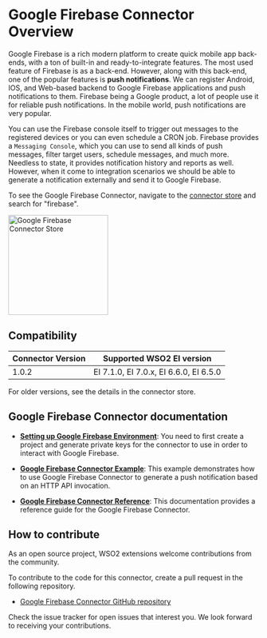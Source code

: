 # Google Firebase Connector Overview

Google Firebase is a rich modern platform to create quick mobile app back-ends, with a ton of built-in and ready-to-integrate features. The most used feature of Firebase is as a back-end. However, along with this back-end, one of the popular features is **push notifications**. We can register Android, IOS, and Web-based backend to Google Firebase applications and push notifications to them. Firebase being a Google product, a lot of people use it for reliable push notifications. In the mobile world, push notifications are very popular.  

You can use the Firebase console itself to trigger out messages to the registered devices or you can even schedule a CRON job. Firebase provides a `Messaging Console`, which you can use to send all kinds of push messages, filter target users, schedule messages, and much more. Needless to state, it provides notification history and reports as well. However, when it come to integration scenarios we should be able to generate a notification externally and send it to Google Firebase.

To see the Google Firebase Connector, navigate to the [connector store](https://store.wso2.com/store/assets/esbconnector/list) and search for "firebase".

<img src="{{base_path}}/assets/img/integrate/connectors/google-firebase-store.png" title="Google Firebase Connector Store" width="200" alt="Google Firebase Connector Store"/>

## Compatibility

| Connector Version | Supported WSO2 EI version |
| ------------- |-------------|
| 1.0.2    | EI 7.1.0, EI 7.0.x, EI 6.6.0, EI 6.5.0 |

For older versions, see the details in the connector store.

## Google Firebase Connector documentation

* **[Setting up Google Firebase Environment]({{base_path}}/reference/connectors/google-firebase-connector/google-firebase-setup.md)**: You need to first create a project and generate private keys for the connector to use in order to interact with Google Firebase.

* **[Google Firebase Connector Example]({{base_path}}/reference/connectors/google-firebase-connector/google-firebase-connector-example.md)**: This example demonstrates how to use Google Firebase Connector to generate a push notification based on an HTTP API invocation. 

* **[Google Firebase Connector Reference]({{base_path}}/reference/connectors/google-firebase-connector/google-firebase-configuration.md)**: This documentation provides a reference guide for the Google Firebase Connector.

## How to contribute

As an open source project, WSO2 extensions welcome contributions from the community. 

To contribute to the code for this connector, create a pull request in the following repository. 

* [Google Firebase Connector GitHub repository](https://github.com/wso2-extensions/esb-connector-googlefirebase)

Check the issue tracker for open issues that interest you. We look forward to receiving your contributions.
